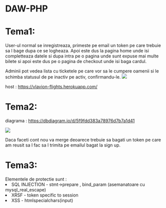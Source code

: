 # DAW-PHP

<h1>Tema1:</h1>

User-ul normal se inregistreaza, primeste pe email un token pe care trebuie sa l bage dupa ce se logheaza. Apoi este dus la pagina home unde isi completteaza datele si dupa intra pe o pagina
unde sunt expuse mai multe bilete si apoi este dus pe o pagina de checkout unde isi baga cardul.

Adminii pot vedea lista cu ticketele pe care vor sa le cumpere oamenii si le schimba statusul de pe inactiv pe activ, confirmandu-le.
<img src="https://i.imgur.com/ZdZDf2v.png">

host : https://vlavion-flights.herokuapp.com/

<h1>Tema2:</h1>

diagrama : https://dbdiagram.io/d/5f9fdd383a78976d7b7a1d41

<img src="https://i.imgur.com/9fu3Wj4.png">


Daca faceti cont nou va merge deoarece trebuie sa bagati un token pe care am reusit sa l fac sa l trimita pe emailul bagat la sign up.

<h1>Tema3:</h1>
Elementele de protectie sunt :
<li>SQL INJECTION - stmt->prepare , bind_param (asemanatoare cu mysql_real_escape) </li>
<li>XRSF - token specific to session</li>
<li>XSS - htmlspecialchars(input)</li>
